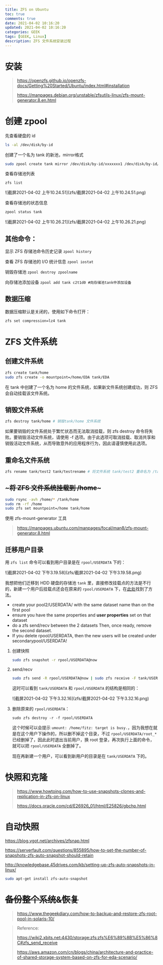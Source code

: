 ```yaml
---
title: ZFS on Ubuntu
toc: true
comments: true
date: 2021-04-02 10:16:20
updated: 2021-04-02 10:16:20
categories: GEEK
tags: [GEEK, Linux]
description: ZFS 文件系统安装过程
---
```


# 安装

> https://openzfs.github.io/openzfs-docs/Getting%20Started/Ubuntu/index.html#installation
>
> https://manpages.debian.org/unstable/zfsutils-linux/zfs-mount-generator.8.en.html

# 创建 zpool

先查看硬盘的 id

~~~bash
ls -al /dev/disk/by-id
~~~

创建了一个名为 tank 的新池，mirror格式

~~~bash
sudo zpool create tank mirror /dev/disk/by-id/xxxxxxx1 /dev/disk/by-id/xxxxxxx2
~~~

查看存储池列表

~~~
zfs list
~~~

![截屏2021-04-02 上午10.24.51](zfs/截屏2021-04-02 上午10.24.51.png)

查看存储池的状态信息

~~~bash
zpool status tank
~~~

![截屏2021-04-02 上午10.26.21](zfs/截屏2021-04-02 上午10.26.21.png)

## 其他命令：

显示 ZFS 存储池命令历史记录
`zpool history`

查看 ZFS 存储池的 I/O 统计信息
`zpool iostat`

销毁存储池
`zpool destroy zpoolname`

向存储池添加设备
`zpool add tank c2t1d0 #向存储池tank中添加设备`

## 数据压缩

数据压缩默认是关闭的，使用如下命令打开：

~~~bash
zfs set compression=lz4 tank
~~~

# ZFS 文件系统

## 创建文件系统

~~~bash
zfs create tank/home
sudo zfs create -o mountpoint=/home/EDA tank/EDA
~~~

在 tank 中创建了一个名为 home 的文件系统，如果新文件系统创建成功，则 ZFS 会自动挂载该文件系统。

## 销毁文件系统

~~~bash
zfs destroy tank/home # 销毁tank/home 文件系统
~~~

如果要销毁的文件系统处于繁忙状态而无法取消挂载，则 zfs destroy 命令将失败。要销毁活动文件系统，请使用 -f 选项。由于此选项可取消挂载、取消共享和销毁活动文件系统，从而导致意外的应用程序行为，因此请谨慎使用此选项。

## 重命名文件系统

~~~bash
zfs rename tank/test2 tank/testrename # 将文件系统 tank/test2 重命名为 /tankrename
~~~

## ~~~将 ZFS 文件系统挂载到 /home~~~

~~~bash
sudo rsync -avh /home/* /tank/home
sudo rm -rf /home
sudo zfs set mountpoint=/home tank/home
~~~

使用 zfs-mount-generator 工具

> https://manpages.ubuntu.com/manpages/focal/man8/zfs-mount-generator.8.html

## 迁移用户目录

用 `zfs list` 命令可以看到用户目录是在 `rpool/USERDATA` 下的：

![截屏2021-04-02 下午3.19.58](zfs/截屏2021-04-02 下午3.19.58.png)

我想把他们迁移到 HDD 硬盘的存储池 `tank` 里，直接修改挂载点的方法是不行的，新建一个用户后挂载点还会在原来的 `rpool/USERDATA` 下，在[此处](https://github.com/ubuntu/zsys/issues/132)找到了方法。

- create your pool2/USERDATA/ with the same dataset name than on the first pool
- ensure you have the same properties and **user properties** set on that dataset
- do a zfs send/recv between the 2 datasets
  Then, once ready, remove the second dataset.
- If you delete rpool/USERDATA, then the new users will be created under secondarypool/USERDATA!

1. 创建快照

   ~~~bash
   sudo zfs snapshot -r rpool/USERDATA@now
   ~~~

2. send/recv

   ~~~bash
   sudo zfs send -R rpool/USERDATA@now | sudo zfs receive -F tank/USERDATA
   ~~~

   这时可以看到 `tank/USERDATA` 和 `rpool/USERDATA` 的结构是相同的：

   ![截屏2021-04-02 下午3.32.16](zfs/截屏2021-04-02 下午3.32.16.png)

3. 删除原来的 `rpool/USERDATA`：

   ~~~
   sudo zfs destroy -r -f rpool/USERDATA
   ~~~

   这个时候可以会提示 `umount: /home/fitz: target is busy.`，因为我想在就是在这个用户下操作的，所以删不掉这个目录，不过 `rpool/USERDATA/root_*` 已经删掉了，因此此时退出当前用户，换 root 登录，再次执行上面的命令，就可以把 `rpool/USERDATA` 全删掉了。

   现在再新建一个用户，可以看到新用户的目录是在 `tank/USERDATA` 下的。

# 快照和克隆

> https://www.howtoing.com/how-to-use-snapshots-clones-and-replication-in-zfs-on-linux
>
> https://docs.oracle.com/cd/E26926_01/html/E25826/gbchp.html

# 自动快照

https://blog.vgot.net/archives/zfsnap.html

https://serverfault.com/questions/855895/how-to-set-the-number-of-snapshots-zfs-auto-snapshot-should-retain

http://knowledgebase.45drives.com/kb/setting-up-zfs-auto-snapshots-in-linux/

~~~bash
sudo apt-get install zfs-auto-snapshot
~~~

# ~~备份整个系统&恢复~~

> https://www.thegeekdiary.com/how-to-backup-and-restore-zfs-root-pool-in-solaris-10/



> Reference:
>
> https://wiki2.xbits.net:4430/storage:zfs:zfs%E6%89%8B%E5%86%8C#zfs_send_receive
>
> https://aws.amazon.com/cn/blogs/china/architecture-and-practice-of-shared-storage-system-based-on-zfs-for-eda-scenario/